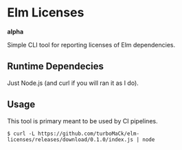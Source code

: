 # Elm Licenses

**alpha**

Simple CLI tool for reporting licenses of Elm dependencies.

## Runtime Dependecies

Just Node.js (and curl if you will ran it as I do).

## Usage

This tool is primary meant to be used by CI pipelines.

```
$ curl -L https://github.com/turboMaCk/elm-licenses/releases/download/0.1.0/index.js | node
```

